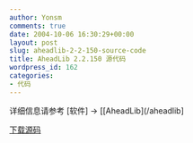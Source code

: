 ```yaml
---
author: Yonsm
comments: true
date: 2004-10-06 16:30:29+00:00
layout: post
slug: aheadlib-2-2-150-source-code
title: AheadLib 2.2.150 源代码
wordpress_id: 162
categories:
- 代码
---
```


详细信息请参考 [软件] -> [[AheadLib](/aheadlib]

  


[下载源码](/assets/1097148891.rar)

  
  

